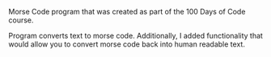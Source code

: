 Morse Code program that was created as part of the 100 Days of Code course.

Program converts text to morse code. Additionally, I added functionality that would allow you to convert morse code back into human readable text.
